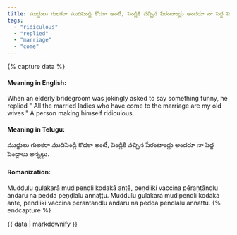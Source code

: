 ```yaml
---
title: ముద్దులు గులకరా ముదిపెండ్లి కొడకా అంటే, పెండ్లికి వచ్చిన పేరంటాండ్లు అందరూ నా పెద్ద పెండ్లాలు అన్నట్టు.
tags:
  - "ridiculous"
  - "replied"
  - "marriage"
  - "come"
---
```


{% capture data %}
#### Meaning in English:
When an elderly bridegroom was jokingly asked to say something funny, he replied " All the married ladies who have come to the marriage are my old wives."
A person making himself ridiculous.

#### Meaning in Telugu:
ముద్దులు గులకరా ముదిపెండ్లి కొడకా అంటే, పెండ్లికి వచ్చిన పేరంటాండ్లు అందరూ నా పెద్ద పెండ్లాలు అన్నట్టు.

#### Romanization:
Muddulu gulakarā mudipeṇḍli koḍakā aṇṭē, peṇḍliki vaccina pēraṇṭāṇḍlu andarū nā pedda peṇḍlālu annaṭṭu.
Muddulu gulakara mudipendli kodaka ante, pendliki vaccina perantandlu andaru na pedda pendlalu annattu.
{% endcapture %}

{{ data | markdownify }}

